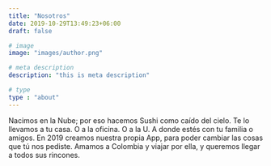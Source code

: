 ```yaml
---
title: "Nosotros"
date: 2019-10-29T13:49:23+06:00
draft: false

# image
image: "images/author.png"

# meta description
description: "this is meta description"

# type
type : "about"
---
```


Nacimos en la Nube; por eso hacemos Sushi como caído del cielo. Te lo llevamos a tu casa. O a la oficina. O a la U. A donde estés con tu familia o amigos. En 2019 creamos nuestra propia App, para poder cambiar las cosas que tú nos pediste. Amamos a Colombia y viajar por ella, y queremos llegar a todos sus rincones.